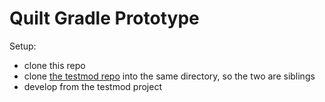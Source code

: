 # Quilt Gradle Prototype

Setup:
- clone this repo
- clone [the testmod repo](https://github.com/TropheusJ/quilt-gradle-prototype-testmod) into the same directory, so the two are siblings
- develop from the testmod project

